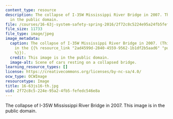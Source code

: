 ```yaml
---
content_type: resource
description: The collapse of I-35W Mississippi River Bridge in 2007. This image is
  in the public domain.
file: /courses/16-63j-system-safety-spring-2016/2f72c8c5224e95a24fb5fefedc546e8a_16-63js16-th.jpg
file_size: 11733
file_type: image/jpeg
image_metadata:
  caption: The collapse of I-35W Mississippi River Bridge in 2007. (This image is
    in the {{% resource_link "2ad4599d-2840-4559-9562-1b1df2b5aad6" "public domain"
    %}}).
  credit: This image is in the public domain.
  image-alt: Scene of cars resting on a collapsed bridge.
learning_resource_types: []
license: https://creativecommons.org/licenses/by-nc-sa/4.0/
ocw_type: OCWImage
resourcetype: Image
title: 16-63js16-th.jpg
uid: 2f72c8c5-224e-95a2-4fb5-fefedc546e8a
---
```

The collapse of I-35W Mississippi River Bridge in 2007. This image is in the public domain.